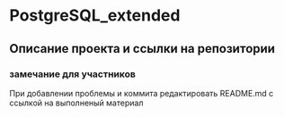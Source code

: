 # PostgreSQL_extended
## Описание проекта и ссылки на репозитории

### замечание для участников
При добавлении проблемы и коммита редактировать README.md с ссылкой на выполненый материал
